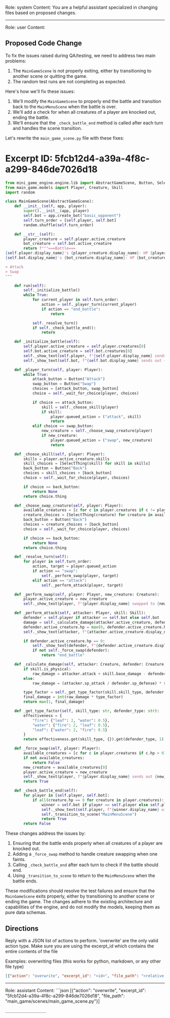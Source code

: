 Role: system
Content: You are a helpful assistant specialized in changing files based on proposed changes.
__________________
Role: user
Content: 
## Proposed Code Change
To fix the issues raised during QA/testing, we need to address two main problems:

1. The `MainGameScene` is not properly exiting, either by transitioning to another scene or quitting the game.
2. The random test runs are not completing as expected.

Here's how we'll fix these issues:

1. We'll modify the `MainGameScene` to properly end the battle and transition back to the `MainMenuScene` when the battle is over.
2. We'll add a check for when all creatures of a player are knocked out, ending the battle.
3. We'll ensure that the `_check_battle_end` method is called after each turn and handles the scene transition.

Let's rewrite the `main_game_scene.py` file with these fixes:

# Excerpt ID: 5fcb12d4-a39a-4f8c-a299-846de7026d18
```python main_game/scenes/main_game_scene.py
from mini_game_engine.engine.lib import AbstractGameScene, Button, SelectThing
from main_game.models import Player, Creature, Skill
import random

class MainGameScene(AbstractGameScene):
    def __init__(self, app, player):
        super().__init__(app, player)
        self.bot = app.create_bot("basic_opponent")
        self.turn_order = [self.player, self.bot]
        random.shuffle(self.turn_order)

    def __str__(self):
        player_creature = self.player.active_creature
        bot_creature = self.bot.active_creature
        return f"""===Battle===
{self.player.display_name}'s {player_creature.display_name}: HP {player_creature.hp}/{player_creature.max_hp}
{self.bot.display_name}'s {bot_creature.display_name}: HP {bot_creature.hp}/{bot_creature.max_hp}

> Attack
> Swap
"""

    def run(self):
        self._initialize_battle()
        while True:
            for current_player in self.turn_order:
                action = self._player_turn(current_player)
                if action == "end_battle":
                    return

            self._resolve_turn()
            if self._check_battle_end():
                return

    def _initialize_battle(self):
        self.player.active_creature = self.player.creatures[0]
        self.bot.active_creature = self.bot.creatures[0]
        self._show_text(self.player, f"{self.player.display_name} sends out {self.player.active_creature.display_name}!")
        self._show_text(self.bot, f"{self.bot.display_name} sends out {self.bot.active_creature.display_name}!")

    def _player_turn(self, player: Player):
        while True:
            attack_button = Button("Attack")
            swap_button = Button("Swap")
            choices = [attack_button, swap_button]
            choice = self._wait_for_choice(player, choices)

            if choice == attack_button:
                skill = self._choose_skill(player)
                if skill:
                    player.queued_action = ("attack", skill)
                    return
            elif choice == swap_button:
                new_creature = self._choose_swap_creature(player)
                if new_creature:
                    player.queued_action = ("swap", new_creature)
                    return

    def _choose_skill(self, player: Player):
        skills = player.active_creature.skills
        skill_choices = [SelectThing(skill) for skill in skills]
        back_button = Button("Back")
        choices = skill_choices + [back_button]
        choice = self._wait_for_choice(player, choices)

        if choice == back_button:
            return None
        return choice.thing

    def _choose_swap_creature(self, player: Player):
        available_creatures = [c for c in player.creatures if c != player.active_creature and c.hp > 0]
        creature_choices = [SelectThing(creature) for creature in available_creatures]
        back_button = Button("Back")
        choices = creature_choices + [back_button]
        choice = self._wait_for_choice(player, choices)

        if choice == back_button:
            return None
        return choice.thing

    def _resolve_turn(self):
        for player in self.turn_order:
            action, target = player.queued_action
            if action == "swap":
                self._perform_swap(player, target)
            elif action == "attack":
                self._perform_attack(player, target)

    def _perform_swap(self, player: Player, new_creature: Creature):
        player.active_creature = new_creature
        self._show_text(player, f"{player.display_name} swapped to {new_creature.display_name}!")

    def _perform_attack(self, attacker: Player, skill: Skill):
        defender = self.player if attacker == self.bot else self.bot
        damage = self._calculate_damage(attacker.active_creature, defender.active_creature, skill)
        defender.active_creature.hp = max(0, defender.active_creature.hp - damage)
        self._show_text(attacker, f"{attacker.active_creature.display_name} used {skill.display_name} and dealt {damage} damage!")

        if defender.active_creature.hp == 0:
            self._show_text(defender, f"{defender.active_creature.display_name} fainted!")
            if not self._force_swap(defender):
                return "end_battle"

    def _calculate_damage(self, attacker: Creature, defender: Creature, skill: Skill):
        if skill.is_physical:
            raw_damage = attacker.attack + skill.base_damage - defender.defense
        else:
            raw_damage = (attacker.sp_attack / defender.sp_defense) * skill.base_damage

        type_factor = self._get_type_factor(skill.skill_type, defender.creature_type)
        final_damage = int(raw_damage * type_factor)
        return max(1, final_damage)

    def _get_type_factor(self, skill_type: str, defender_type: str):
        effectiveness = {
            "fire": {"leaf": 2, "water": 0.5},
            "water": {"fire": 2, "leaf": 0.5},
            "leaf": {"water": 2, "fire": 0.5}
        }
        return effectiveness.get(skill_type, {}).get(defender_type, 1)

    def _force_swap(self, player: Player):
        available_creatures = [c for c in player.creatures if c.hp > 0]
        if not available_creatures:
            return False
        new_creature = available_creatures[0]
        player.active_creature = new_creature
        self._show_text(player, f"{player.display_name} sends out {new_creature.display_name}!")
        return True

    def _check_battle_end(self):
        for player in [self.player, self.bot]:
            if all(creature.hp == 0 for creature in player.creatures):
                winner = self.bot if player == self.player else self.player
                self._show_text(self.player, f"{winner.display_name} wins the battle!")
                self._transition_to_scene("MainMenuScene")
                return True
        return False
```

These changes address the issues by:

1. Ensuring that the battle ends properly when all creatures of a player are knocked out.
2. Adding a `_force_swap` method to handle creature swapping when one faints.
3. Calling `_check_battle_end` after each turn to check if the battle should end.
4. Using `_transition_to_scene` to return to the `MainMenuScene` when the battle ends.

These modifications should resolve the test failures and ensure that the `MainGameScene` exits properly, either by transitioning to another scene or ending the game. The changes adhere to the existing architecture and capabilities of the engine, and do not modify the models, keeping them as pure data schemas.

## Directions
Reply with a JSON list of actions to perform. 'overwrite' are the only valid action type. 
Make sure you are using the excerpt_id which contains the entire contents of the file

Examples:
overwriting files (this works for python, markdown, or any other file type)
```json output_example1
[{"action": "overwrite", "excerpt_id": "<id>", "file_path": "<relative file path>"}]
```

__________________
Role: assistant
Content: ```json
[{"action": "overwrite", "excerpt_id": "5fcb12d4-a39a-4f8c-a299-846de7026d18", "file_path": "main_game/scenes/main_game_scene.py"}]
```
__________________
